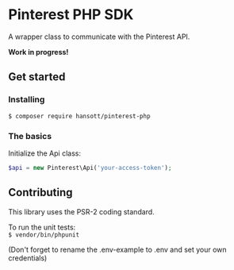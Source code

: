 # Pinterest PHP SDK

A wrapper class to communicate with the Pinterest API.

**Work in progress!**

## Get started

### Installing

`$ composer require hansott/pinterest-php`

### The basics

Initialize the Api class:

```php
$api = new Pinterest\Api('your-access-token');
```

## Contributing

This library uses the PSR-2 coding standard.

To run the unit tests:  
`$ vendor/bin/phpunit`  

(Don't forget to rename the .env-example to .env and set your own credentials)
